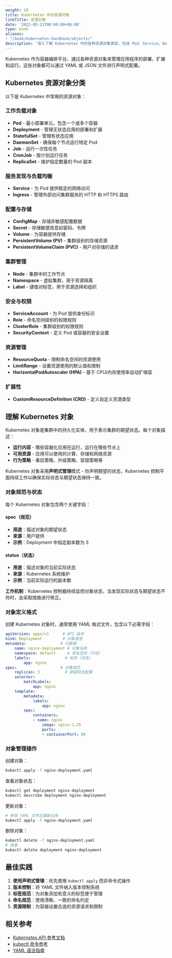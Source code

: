 ```yaml
---
weight: 10
title: Kubernetes 中的资源对象
linkTitle: 资源对象
date: '2022-05-21T00:00:00+08:00'
type: book
aliases:
- "/book/kubernetes-handbook/objects/"
description: '深入了解 Kubernetes 中的各种资源对象类型，包括 Pod、Service、Deployment 等核心概念，以及如何通过 YAML 文件定义和管理这些对象的 spec 和 status。'
---
```


Kubernetes 作为容器编排平台，通过各种资源对象来管理应用程序的部署、扩展和运行。这些对象都可以通过 YAML 或 JSON 文件进行声明式配置。

## Kubernetes 资源对象分类

以下是 Kubernetes 中常用的资源对象：

### 工作负载对象

- **Pod** - 最小部署单元，包含一个或多个容器
- **Deployment** - 管理无状态应用的部署和扩展
- **StatefulSet** - 管理有状态应用
- **DaemonSet** - 确保每个节点运行特定 Pod
- **Job** - 运行一次性任务
- **CronJob** - 按计划运行任务
- **ReplicaSet** - 维护指定数量的 Pod 副本

### 服务发现与负载均衡

- **Service** - 为 Pod 提供稳定的网络访问
- **Ingress** - 管理外部访问集群服务的 HTTP 和 HTTPS 路由

### 配置与存储

- **ConfigMap** - 存储非敏感配置数据
- **Secret** - 存储敏感信息如密码、令牌
- **Volume** - 为容器提供存储
- **PersistentVolume (PV)** - 集群级别的存储资源
- **PersistentVolumeClaim (PVC)** - 用户对存储的请求

### 集群管理

- **Node** - 集群中的工作节点
- **Namespace** - 虚拟集群，用于资源隔离
- **Label** - 键值对标签，用于资源选择和组织

### 安全与权限

- **ServiceAccount** - 为 Pod 提供身份标识
- **Role** - 命名空间级别的权限规则
- **ClusterRole** - 集群级别的权限规则
- **SecurityContext** - 定义 Pod 或容器的安全设置

### 资源管理

- **ResourceQuota** - 限制命名空间的资源使用
- **LimitRange** - 设置资源使用的默认值和限制
- **HorizontalPodAutoscaler (HPA)** - 基于 CPU/内存使用率自动扩缩容

### 扩展性

- **CustomResourceDefinition (CRD)** - 定义自定义资源类型

## 理解 Kubernetes 对象

Kubernetes 对象是集群中的持久化实体，用于表示集群的期望状态。每个对象描述：

- **运行内容** - 哪些容器化应用在运行，运行在哪些节点上
- **可用资源** - 应用可以使用的计算、存储和网络资源  
- **行为策略** - 重启策略、升级策略、容错策略等

Kubernetes 对象采用**声明式管理**模式 - 你声明期望的状态，Kubernetes 控制平面持续工作以确保实际状态与期望状态保持一致。

### 对象规范与状态

每个 Kubernetes 对象包含两个关键字段：

#### spec（规范）

- **用途**：描述对象的期望状态
- **来源**：用户提供
- **示例**：Deployment 中指定副本数为 3

#### status（状态）  

- **用途**：描述对象的当前实际状态
- **来源**：Kubernetes 系统维护
- **示例**：当前实际运行的副本数

**工作机制**：Kubernetes 控制器持续监控对象状态，当发现实际状态与期望状态不符时，会采取措施进行修正。

### 对象定义格式

创建 Kubernetes 对象时，通常使用 YAML 格式文件，包含以下必需字段：

```yaml
apiVersion: apps/v1      # API 版本
kind: Deployment         # 对象类型  
metadata:               # 元数据
    name: nginx-deployment # 对象名称
    namespace: default     # 命名空间（可选）
    labels:               # 标签（可选）
        app: nginx
spec:                   # 对象规范
    replicas: 3           # 期望状态配置
    selector:
        matchLabels:
            app: nginx
    template:
        metadata:
            labels:
                app: nginx
        spec:
            containers:
            - name: nginx
                image: nginx:1.25
                ports:
                - containerPort: 80
```

### 对象管理操作

创建对象：

```bash
kubectl apply -f nginx-deployment.yaml
```

查看对象状态：

```bash
kubectl get deployment nginx-deployment
kubectl describe deployment nginx-deployment  
```

更新对象：

```bash
# 修改 YAML 文件后重新应用
kubectl apply -f nginx-deployment.yaml
```

删除对象：

```bash
kubectl delete -f nginx-deployment.yaml
# 或者
kubectl delete deployment nginx-deployment
```

## 最佳实践

1. **使用声明式管理**：优先使用 `kubectl apply` 而非命令式操作
2. **版本控制**：将 YAML 文件纳入版本控制系统
3. **标签规范**：为对象添加有意义的标签便于管理
4. **命名规范**：使用清晰、一致的命名约定
5. **资源限制**：为容器设置合适的资源请求和限制

## 相关参考

- [Kubernetes API 参考文档](https://kubernetes.io/docs/reference/kubernetes-api/)
- [kubectl 命令参考](https://kubernetes.io/docs/reference/kubectl/)
- [YAML 语法指南](https://yaml.org/spec/1.2/spec.html)

